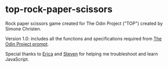 # top-rock-paper-scissors
Rock paper scissors game created for The Odin Project ("TOP") created by Simone Christen.

Version 1.0: includes all the functions and specifications required from [The Odin Project prompt](https://www.theodinproject.com/paths/foundations/courses/foundations/lessons/rock-paper-scissors).

Special thanks to [Erica](https://github.com/eching11) and [Steven](https://github.com/Lutalo) for helping me troubleshoot and learn JavaScript.

